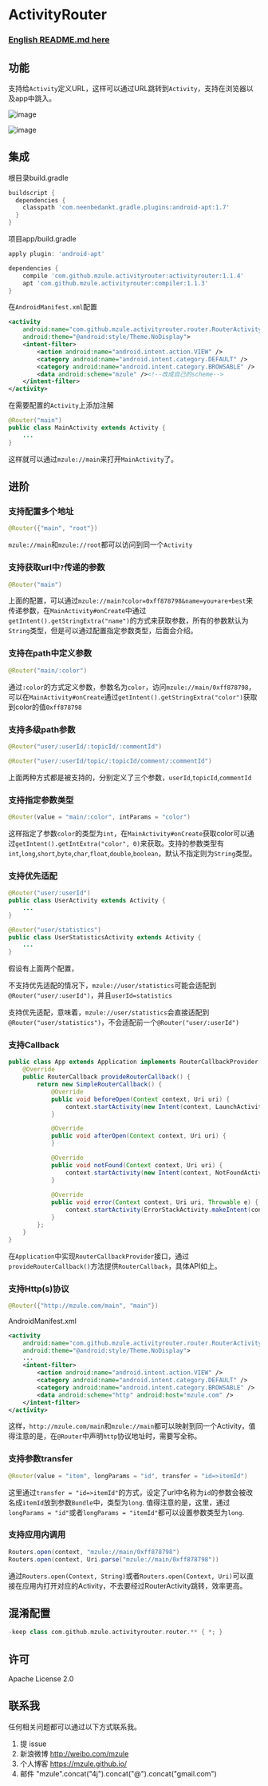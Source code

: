 # ActivityRouter

### [English README.md here](https://github.com/mzule/ActivityRouter/blob/master/README-en.md)

## 功能

支持给`Activity`定义URL，这样可以通过URL跳转到`Activity`，支持在浏览器以及app中跳入。

![image](https://raw.githubusercontent.com/mzule/ActivityRouter/master/gif/router.gif)

![image](https://raw.githubusercontent.com/mzule/ActivityRouter/master/gif/http.gif)

## 集成
根目录build.gradle

``` groovy
buildscript {
  dependencies {
    classpath 'com.neenbedankt.gradle.plugins:android-apt:1.7'
  }
}
```

项目app/build.gradle
``` groovy
apply plugin: 'android-apt'

dependencies {
	compile 'com.github.mzule.activityrouter:activityrouter:1.1.4'
	apt 'com.github.mzule.activityrouter:compiler:1.1.3'
}

```

在`AndroidManifest.xml`配置

``` xml
<activity
    android:name="com.github.mzule.activityrouter.router.RouterActivity"
    android:theme="@android:style/Theme.NoDisplay">
    <intent-filter>
        <action android:name="android.intent.action.VIEW" />
        <category android:name="android.intent.category.DEFAULT" />
        <category android:name="android.intent.category.BROWSABLE" />
        <data android:scheme="mzule" /><!--改成自己的scheme-->
    </intent-filter>
</activity>
```
在需要配置的`Activity`上添加注解

``` java
@Router("main")
public class MainActivity extends Activity {
	...
}
```
这样就可以通过`mzule://main`来打开`MainActivity`了。

## 进阶

### 支持配置多个地址

``` java
@Router({"main", "root"})
```

`mzule://main`和`mzule://root`都可以访问到同一个`Activity`


### 支持获取url中`?`传递的参数

``` java
@Router("main")
```
上面的配置，可以通过`mzule://main?color=0xff878798&name=you+are+best`来传递参数，在`MainActivity#onCreate`中通过`getIntent().getStringExtra("name")`的方式来获取参数，所有的参数默认为`String`类型，但是可以通过配置指定参数类型，后面会介绍。

### 支持在path中定义参数

``` java
@Router("main/:color")
```

通过`:color`的方式定义参数，参数名为`color`，访问`mzule://main/0xff878798`，可以在`MainActivity#onCreate`通过`getIntent().getStringExtra("color")`获取到color的值`0xff878798`

### 支持多级path参数

``` java
@Router("user/:userId/:topicId/:commentId")

@Router("user/:userId/topic/:topicId/comment/:commentId")
```

上面两种方式都是被支持的，分别定义了三个参数，`userId`,`topicId`,`commentId`


### 支持指定参数类型

``` java
@Router(value = "main/:color", intParams = "color")
```
这样指定了参数`color`的类型为`int`，在`MainActivity#onCreate`获取color可以通过`getIntent().getIntExtra("color", 0)`来获取。支持的参数类型有`int`,`long`,`short`,`byte`,`char`,`float`,`double`,`boolean`，默认不指定则为`String`类型。

### 支持优先适配

``` java
@Router("user/:userId")
public class UserActivity extends Activity {
	...
}

@Router("user/statistics")
public class UserStatisticsActivity extends Activity {
	...
}
```
假设有上面两个配置，

不支持优先适配的情况下，`mzule://user/statistics`可能会适配到`@Router("user/:userId")`，并且`userId=statistics`

支持优先适配，意味着，`mzule://user/statistics`会直接适配到`@Router("user/statistics")`，不会适配前一个`@Router("user/:userId")`

### 支持Callback

``` java
public class App extends Application implements RouterCallbackProvider {
    @Override
    public RouterCallback provideRouterCallback() {
        return new SimpleRouterCallback() {
            @Override
            public void beforeOpen(Context context, Uri uri) {
                context.startActivity(new Intent(context, LaunchActivity.class));
            }

            @Override
            public void afterOpen(Context context, Uri uri) {
            }

            @Override
            public void notFound(Context context, Uri uri) {
                context.startActivity(new Intent(context, NotFoundActivity.class));
            }
            
            @Override
            public void error(Context context, Uri uri, Throwable e) {
                context.startActivity(ErrorStackActivity.makeIntent(context, uri, e));
            }
        };
    }
}
```
在`Application`中实现`RouterCallbackProvider`接口，通过`provideRouterCallback()`方法提供`RouterCallback`，具体API如上。

### 支持Http(s)协议

``` java
@Router({"http://mzule.com/main", "main"})
```

AndroidManifest.xml

``` xml
<activity
    android:name="com.github.mzule.activityrouter.router.RouterActivity"
    android:theme="@android:style/Theme.NoDisplay">
    ...
    <intent-filter>
    	<action android:name="android.intent.action.VIEW" />
    	<category android:name="android.intent.category.DEFAULT" />
    	<category android:name="android.intent.category.BROWSABLE" />
    	<data android:scheme="http" android:host="mzule.com" />
	</intent-filter>
</activity>
```

这样，`http://mzule.com/main`和`mzule://main`都可以映射到同一个Activity，值得注意的是，在`@Router`中声明`http`协议地址时，需要写全称。

### 支持参数transfer

``` java
@Router(value = "item", longParams = "id", transfer = "id=>itemId")
```
这里通过`transfer = "id=>itemId"`的方式，设定了url中名称为`id`的参数会被改名成`itemId`放到参数`Bundle`中，类型为`long`. 值得注意的是，这里，通过`longParams = "id"`或者`longParams = "itemId"`都可以设置参数类型为`long`.

### 支持应用内调用

``` java
Routers.open(context, "mzule://main/0xff878798")
Routers.open(context, Uri.parse("mzule://main/0xff878798"))
```

通过`Routers.open(Context, String)`或者`Routers.open(Context, Uri)`可以直接在应用内打开对应的Activity，不去要经过RouterActivity跳转，效率更高。

## 混淆配置

``` groovy
-keep class com.github.mzule.activityrouter.router.** { *; }
```

## 许可

Apache License  2.0

## 联系我

任何相关问题都可以通过以下方式联系我。

1. 提 issue
1. 新浪微博 http://weibo.com/mzule
1. 个人博客 https://mzule.github.io/
1. 邮件 "mzule".concat("4j").concat("@").concat("gmail.com")
